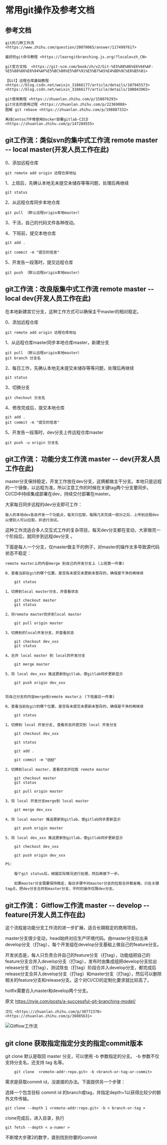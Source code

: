 # 常用git操作及参考文档

## 参考文档

    git的几种工作流 <https://www.zhihu.com/question/20070065/answer/1174997617>

    最好的git命令教程 <https://learngitbranching.js.org/?locale=zh_CN>

    git官方文档  <https://git-scm.com/book/zh/v2/Git-%E5%88%86%E6%94%AF-%E5%88%86%E6%94%AF%E5%BC%80%E5%8F%91%E5%B7%A5%E4%BD%9C%E6%B5%81>

    【Git】远程仓库基础教程
    <https://blog.csdn.net/weixin_31866177/article/details/107945573>
    <https://blog.csdn.net/weixin_31866177/article/details/108043965>

    git使用教程 <https://zhuanlan.zhihu.com/p/158076293>
    git分支的使用过程 <https://zhuanlan.zhihu.com/p/22369088>
    图解 git rebase <https://zhuanlan.zhihu.com/p/198887332>

    离线Centos7环境使用Docker部署gitlab-CICD <https://zhuanlan.zhihu.com/p/147284555>

## git工作流：类似svn的集中式工作流 remote master -- local master(开发人员工作在此)

0、添加远程仓库

    git remote add origin 远程仓库地址

1、上班后，先确认本地无未提交未储存等等问题，处理后再继续

    git status

2、从远程仓库同步本地仓库

    git pull （默认远程origin本地master）

3、干活，自己的代码文件各种改动。

4、下班前，提交本地仓库

    git add .

    git commit -m "提交的信息"

5、开发告一段落时，提交远程仓库

    git push （默认远程origin本地master）

## git工作流：改良版集中式工作流 remote master -- local dev(开发人员工作在此)

在本地新建其它分支，这种工作方式可以确保主干master的相对稳定。

0、添加远程仓库

    git remote add origin 远程仓库地址

1、从远程仓库master同步本地仓库master，新建分支

    git pull （默认远程origin本地master）
    git branch 分支名

2、每日工作，先确认本地无未提交未储存等等问题，处理后再继续

    git status

3、切换分支

    git checkout 分支名

4、修改完成后，提交本地仓库

    git add .
    git commit -m "提交的信息"

5、开发告一段落时，dev分支上传远程仓库master

    git push -u origin 分支名

## git工作流： 功能分支工作流 master -- dev(开发人员工作在此)

master分支保持稳定，开发工作放在dev分支，这俩都做主干分支。本地只是远程的一个镜像，以远程为准，所以注意工作的时候在关键tag两个分支要同步。CI/CD中持续集成部署在dev，持续交付部署在master。

大家每日同步远程的dev分支即可工作：

    每人的本地dev各自开发一个功能点，每天只拉取，每隔几天完成一部分之后，上传到远程dev以便别人可以拉取，并进行测试。

这种工作流适合多人交互式工作的复杂项目，每天dev分支都在变动，大家做完一个阶段后，就同步到远程dev分支 。

下面是每人一个分支，仅master做主干的例子，对master的操作太多导致源代码状态不稳定：

    remote master上的内容merge 到自己的开发分支上 (上班第一件事)

    0、查看当前在git的哪个位置，是否有未提交未更新未暂存的，确保是干净的再继续

        git status

    1、切换到local master分支，并查看状态

        git checkout master
        git status

    2、将remote master同步到local master

        git pull origin master

    3、切换到的local开发分支，并查看状态

        git checkout dev_xxx
        git status

    4、合并 local master 到 local的开发分支

        git merge master

    5、将 local dev_xxx 推送更新到gitlab，使gitlab同步更新显示

        git push origin dev_xxx


    将自己分支的内容merge到remote master上 (下班最后一件事)

    0、查看当前在git的哪个位置，是否有未提交未更新未暂存的，确保是干净的再继续

        git status

    1、切换到 local 开发分支, 查看状态并提交到 local 开发分支

        git checkout dev_xxx

        git status

        git add .

        git commit -m "@@@"

    2、切换到local master，查看状态并拉取 remote master

        git checkout master
        git status

        git pull origin master

    3、将 local 开发分支merge到 local master

        git merge dev_xxx

    4、将 local master 推送更新到gitlab，使gitlab同步更新显示

        git push origin master

    5、将 local dev_xxx 推送更新到gitlab，使gitlab同步更新显示

        git checkout dev_xxx

        git push origin dev_xxx

    PS:

        每个git status后，根据实际情况进行处理，然后再做下一步。

        如果master分支需要保持稳定，每日步骤中对master分支的拉取合并都省略，只在关键tag点，把dev分支合并到master分支，平时的操作仅限dev分支。

## git工作流： Gitflow工作流 master -- develop -- feature(开发人员工作在此)

这个流程是功能分支工作流的进一步扩展，适合长期稳定的商用项目。

master分支很少变动，head始终对应生产环境代码。由master分支拉出来develop分支（打tag），每个开发组在develop分支基础上做自己的feature分支。

开发状态是，每人只负责合并自己的feature分支（打tag），功能组把自己的feature分支合并入develop分支（打tag），发布时由集成组把develop分支拉出release分支（打tag），测试除虫（打tag）阶段合并入develop分支，都完成后release分支合并入develop分支（打tag）和master分支（打tag），然后可以删除相关的feature分支和release分支。这个对CI/CD的定制化要求就比较高了。

hotfix需要合入master和develop两个分支。

原文 <https://nvie.com/posts/a-successful-git-branching-model/>

    汉化 <https://zhuanlan.zhihu.com/p/38772378> <https://zhuanlan.zhihu.com/p/36085631>

![Gitflow工作流](https://nvie.com/img/git-model@2x.png)

## git clone 获取指定指定分支的指定commit版本

git clone 默认是取回 master 分支，可以使用 -b 参数指定的分支。 -b 参数不仅支持分支名，还支持 tag 名等。

        git clone  <remote-addr:repo.git> -b <branch-or-tag-or-commit>

需求是获取commit id，没直接的办法。下面提供另一个步骤：

选择一个包含目标 commit id 的branch或tag，并指定depth=1以获得比较少的额外文件传输。

    git clone --depth 1 <remote-addr:repo.git> -b < branch-or-tag >

clone完成后，进入目录，执行

    git fetch --depth < a-numer >

不断增大步骤2的数字，直到找到你要的commit

